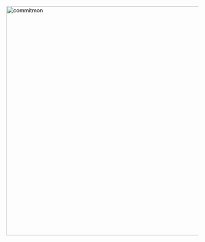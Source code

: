 <a href="https://github.com/doongjun/commitmon">
  <img alt="commitmon" src="https://commitmon.me/adventure?username=Hyung-Seok&theme=desert" width="600px" />
</a>
